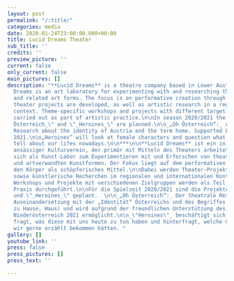 ```yaml
---
layout: post
permalink: "/:title/"
categories: media
date: 2020-01-24T23:00:00.000+00:00
title: Lucid Dreams Theater
sub_title: ''
credits: ''
preview_picture: ''
current: false
only_current: false
main_pictures: []
description: "**Lucid Dreams** is a theatre company based in Lower Austria. Lucid
  Dreams is an art laboratory for experimenting with and researching theatrical practices
  and related art forms. The focus is on performative creation through the body.\n\nThereby
  theater projects are developed, as well as artistic research in a regional and international
  context. Theme-specific workshops and projects with different target groups are
  carried out as part of artistic practice.\n\nIn season 2020/2021 the projects \"_Oh
  Österreich_\" and \"_Heroines_\" are planned.\n\n_„Oh Österreich“:_ A theatrical
  Research about the identity of Austria and the term home. Supported by Viertelfestival
  2021.\n\n„Heroines“ will look at female characters and question what these characters
  tell about our lifes nowadays.\n\n***\n\n**Lucid Dreams** ist ein in Niederösterreich
  ansässiger Kulturverein, der primär mit Mitteln des Theaters arbeitet und versteht
  sich als Kunst-Labor zum Experimentieren mit und Erforschen von theatralen Praxen
  und artverwandten Kunstformen. Der Fokus liegt auf dem performativen Kreieren durch
  den Körper als schöpferisches Mittel.\n\nDabei werden Theater-Projekte entwickelt,
  sowie künstlerische Recherchen im regionalen und internationalen Kontext. Themenspezifische
  Workshops und Projekte mit verschiedenen Zielgruppen werden als Teil der künstlerischen
  Praxis durchgeführt.\n\nFür die Spielzeit 2020/2021 sind die Projekte \"_Oh Österreich_\"
  und \"_Heroines_\" geplant.  \n\n_„Oh Österreich“:_ Der theatrale Research ist eine
  Auseinandersetzung mit der „Identität“ Österreichs und des Begriffes „Home“ (Heimat,
  zu Hause, Haus) und wird aufgrund der freundlichen Unterstützung des Viertelfestivals
  Niederösterreich 2021 ermöglicht.\n\n_\"Heroines\"_ beschäftigt sich mit Heldinnen-Figuren,
  fragt, was diese mit uns heute zu tun haben und hinterfragt, welche Geschichten
  wir gerne erzählt bekommen hätten. "
gallery: []
youtube_link: ''
press: false
press_pictures: []
press_text: ''

---
```

